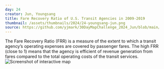 ```yaml
---
day: 24
creator: Jun, Youngsang
title: Fare Recovery Ratio of U.S. Transit Agencies in 2009-2019
thumbnail: /assets/thumbnails/2024/24-youngsang-jun.png
source: https://github.com/yjmark/30DayMapChallenge_2024_Jun/blob/main/Day24_OnlyCircularFRR/Day24_Jun.Rmd
---
```


The Fare Recovery Ratio (FRR) is a measure of the extent to which a transit agency’s operating expenses are covered by passenger fares. The high FRR (close to 1) means that the agency is efficient of revenue generation from fares compared to the total operating costs of the transit services.
![Screenshot of interactive map](assets/thumbnails/2024/24-youngsang-jun.png)